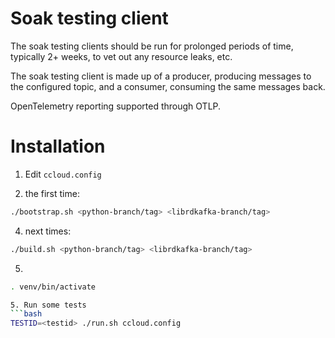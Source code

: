# Soak testing client

The soak testing clients should be run for prolonged periods
of time, typically 2+ weeks, to vet out any resource leaks, etc.

The soak testing client is made up of a producer, producing messages to
the configured topic, and a consumer, consuming the same messages back.

OpenTelemetry reporting supported through OTLP.

# Installation

1. Edit `ccloud.config`

3. the first time:
```bash
./bootstrap.sh <python-branch/tag> <librdkafka-branch/tag>
```
4. next times:
```bash
./build.sh <python-branch/tag> <librdkafka-branch/tag>
```

5. 
```bash
. venv/bin/activate

5. Run some tests
```bash
TESTID=<testid> ./run.sh ccloud.config
```